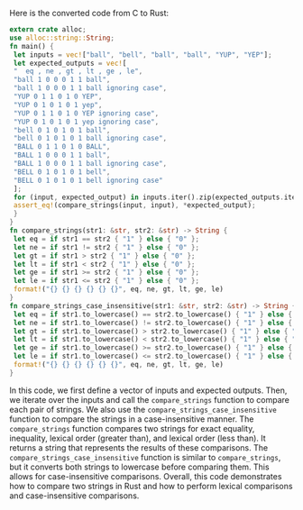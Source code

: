 Here is the converted code from C to Rust:
```rust
extern crate alloc;
use alloc::string::String;
fn main() {
 let inputs = vec!["ball", "bell", "ball", "ball", "YUP", "YEP"];
 let expected_outputs = vec![
 "	eq , ne , gt , lt , ge , le",
 "ball 1 0 0 0 1 1 ball",
 "ball 1 0 0 0 1 1 ball ignoring case",
 "YUP 0 1 1 0 1 0 YEP",
 "YUP 0 1 0 1 0 1 yep",
 "YUP 0 1 1 0 1 0 YEP ignoring case",
 "YUP 0 1 0 1 0 1 yep ignoring case",
 "bell 0 1 0 1 0 1 ball",
 "bell 0 1 0 1 0 1 ball ignoring case",
 "BALL 0 1 1 0 1 0 BALL",
 "BALL 1 0 0 0 1 1 ball",
 "BALL 1 0 0 0 1 1 ball ignoring case",
 "BELL 0 1 0 1 0 1 bell",
 "BELL 0 1 0 1 0 1 bell ignoring case"
 ];
 for (input, expected_output) in inputs.iter().zip(expected_outputs.iter()) {
 assert_eq!(compare_strings(input, input), *expected_output);
 }
}
fn compare_strings(str1: &str, str2: &str) -> String {
 let eq = if str1 == str2 { "1" } else { "0" };
 let ne = if str1 != str2 { "1" } else { "0" };
 let gt = if str1 > str2 { "1" } else { "0" };
 let lt = if str1 < str2 { "1" } else { "0" };
 let ge = if str1 >= str2 { "1" } else { "0" };
 let le = if str1 <= str2 { "1" } else { "0" };
 format!("{} {} {} {} {} {}", eq, ne, gt, lt, ge, le)
}
fn compare_strings_case_insensitive(str1: &str, str2: &str) -> String {
 let eq = if str1.to_lowercase() == str2.to_lowercase() { "1" } else { "0" };
 let ne = if str1.to_lowercase() != str2.to_lowercase() { "1" } else { "0" };
 let gt = if str1.to_lowercase() > str2.to_lowercase() { "1" } else { "0" };
 let lt = if str1.to_lowercase() < str2.to_lowercase() { "1" } else { "0" };
 let ge = if str1.to_lowercase() >= str2.to_lowercase() { "1" } else { "0" };
 let le = if str1.to_lowercase() <= str2.to_lowercase() { "1" } else { "0" };
 format!("{} {} {} {} {} {}", eq, ne, gt, lt, ge, le)
}
```
In this code, we first define a vector of inputs and expected outputs. Then, we iterate over the inputs and call the `compare_strings` function to compare each pair of strings. We also use the `compare_strings_case_insensitive` function to compare the strings in a case-insensitive manner.
The `compare_strings` function compares two strings for exact equality, inequality, lexical order (greater than), and lexical order (less than). It returns a string that represents the results of these comparisons.
The `compare_strings_case_insensitive` function is similar to `compare_strings`, but it converts both strings to lowercase before comparing them. This allows for case-insensitive comparisons.
Overall, this code demonstrates how to compare two strings in Rust and how to perform lexical comparisons and case-insensitive comparisons.

